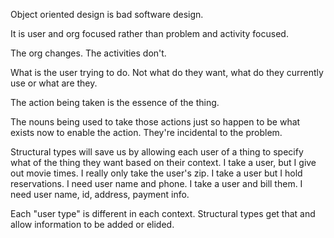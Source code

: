 Object oriented design is bad software design.

It is user and org focused rather than problem and activity focused.

The org changes.
The activities don't.

What is the user trying to do.
Not what do they want, what do they currently use or what are they.

The action being taken is the essence of the thing.

The nouns being used to take those actions just so happen to be what exists now to enable the action. They're incidental to the problem.

Structural types will save us by allowing each user of a thing to specify what of the thing they want based on their context.
I take a user, but I give out movie times. I really only take the user's zip.
I take a user but I hold reservations. I need user name and phone.
I take a user and bill them. I need user name, id, address, payment info.

Each "user type" is different in each context. Structural types get that and allow information to be added or elided.